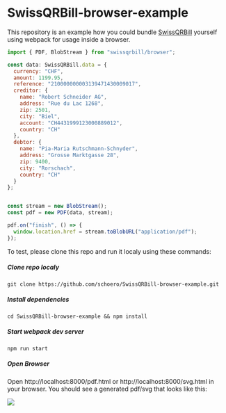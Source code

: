 # SwissQRBill-browser-example

This repository is an example how you could bundle [SwissQRBill](https://github.com/schoero/SwissQRBill/) yourself using webpack for usage inside a browser.

```js
import { PDF, BlobStream } from "swissqrbill/browser";

const data: SwissQRBill.data = {
  currency: "CHF",
  amount: 1199.95,
  reference: "210000000003139471430009017",
  creditor: {
    name: "Robert Schneider AG",
    address: "Rue du Lac 1268",
    zip: 2501,
    city: "Biel",
    account: "CH4431999123000889012",
    country: "CH"
  },
  debtor: {
    name: "Pia-Maria Rutschmann-Schnyder",
    address: "Grosse Marktgasse 28",
    zip: 9400,
    city: "Rorschach",
    country: "CH"
  }
};


const stream = new BlobStream();
const pdf = new PDF(data, stream);

pdf.on("finish", () => {
  window.location.href = stream.toBlobURL("application/pdf");
});
```

To test, please clone this repo and run it localy using these commands:

##### Clone repo localy

`git clone https://github.com/schoero/SwissQRBill-browser-example.git`

##### Install dependencies

`cd SwissQRBill-browser-example && npm install`

##### Start webpack dev server

`npm run start`

##### Open Browser

Open http://localhost:8000/pdf.html or http://localhost:8000/svg.html in your browser. You should see a generated pdf/svg that looks like this:

[<img src="https://raw.githubusercontent.com/schoero/SwissQRBill/master/assets/qrbill.png">](https://github.com/schoero/SwissQRBill/blob/master/assets/qrbill.pdf)